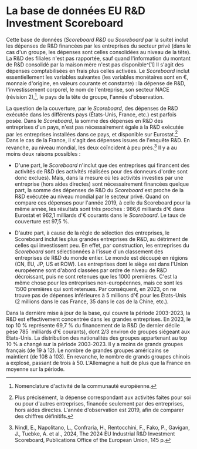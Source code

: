 # La base de données EU R\&D Investment Scoreboard

Cette base de données (*Scoreboard R&D* ou *Scoreboard* par la suite) inclut les dépenses de R&D financées par les entreprises du secteur privé (dans le cas d'un groupe, les dépenses sont celles consolidées au niveau de la tête). La R&D des filiales n'est pas rapportée, sauf quand l'information du montant de R&D consolidé par la maison mère n'est pas disponible^[1] Il s'agit des dépenses comptabilisées en frais plus celles activées. Le *Scoreboard* inclut essentiellement les variables suivantes (les variables monétaires sont en &euro;, monnaie d'origine, en valeurs courante et constante) : la dépense de R&D, l'investissement corporel, le nom de l'entreprise, son secteur NACE (révision 2),[^2], le pays de la tête de groupe, l'année d'observation.

La question de la couverture, par le *Scoreboard*, des dépenses de R&D exécutée dans les différents pays (&Eacute;tats-Unis, France, etc.) est parfois posée. Dans le *Scoreboard*, la somme des dépenses en R&D des entreprises d'un pays, n'est pas nécessairement égale à la R&D exécutée par les entreprises installées dans ce pays, et disponible sur Eurostat.[^3] Dans le cas de la France, il s'agit des dépenses issues de l'enquête R&D. En revanche, au niveau mondial, les deux coïncident à peu près.[^1] Il y a au moins deux raisons possibles : 

- D'une part, le *Scoreboard* n'inclut que des entreprises qui financent des activités de R&D (les activités réalisées pour des donneurs d'ordre sont donc exclues). Mais, dans la mesure où les activités investies par une entreprise (hors aides directes) sont nécessairement financées quelque part, la somme des dépenses de R&D du *Scoreboard* est proche de la R&D exécutée au niveau mondial par le secteur privé. Quand on compare ces dépenses pour l'année 2019, à celle du Scoreboard pour la même année, les résultats sont très proches : 986,6 milliards d'&euro; dans Eurostat et 962,1 milliards d'&euro; courants dans le *Scoreboard*. Le taux de couverture est 97,5 %.

- D'autre part, à cause de la règle de sélection des entreprises, le Scoreboard inclut les plus grandes entreprises de R&D, au détriment de celles qui investissent peu. En effet, par construction, les entreprises du *Scoreboard* sont sélectionnées à l'issue d'un classement des entreprises de R&D du monde entier. Le monde est découpé en régions (CN, EU, JP, US et ROW). Les entreprises dont le siège est dans l'Union européenne sont d'abord classées par ordre de niveau de R&D décroissant, puis ne sont retenues que les 1000 premières. C'est la même chose pour les entreprises non-européennes, mais ce sont les 1500 premières qui sont retenues. Par conséquent, en 2023, on ne trouve pas de dépenses inférieures à 5 millions d'&euro; pour les &Eacute;tats-Unis (2 millions dans le cas France, 35 dans le cas de la Chine, etc.).

Dans la dernière mise à jour de la base, qui couvre la période 2003-2023, la R&D est effectivement concentrée dans les grandes entreprises. En 2023, le top 10 % représente 69,7 % du financement de la R&D (le dernier décile pèse 785 `milliards d'&euro; courants), dont 2/3 environ de groupes siégeant aux &Eacute;tats-Unis. La distribution des nationalités des groupes appartenant au top 10 % a changé sur la période 2003-2023. Il y a moins de grands groupes français (de 19 à 12). Le nombre de grandes groupes américains se maintient (de 108 à 103). En revanche, le nombre de grands groupes chinois a explosé, passant de trois à 50. L'Allemagne a huit de plus que la France en moyenne sur la période.

[^1]: Nindl, E., Napolitano, L., Confraria, H., Rentocchini, F., Fako, P., Gavigan, J., Tuebke, A. et al., 2024, The 2024 EU Industrial R&D Investment Scoreboard, Publications Office of the European Union, 145 p.

[^2]: Nomenclature d'activité de la communauté européenne.

[^3]: Plus précisément, la dépense correspondant aux activités faites pour soi ou pour d'autres entreprises, financée seulement par des entreprises, hors aides directes. L'année d'observation est 2019, afin de comparer des chiffres définitifs.